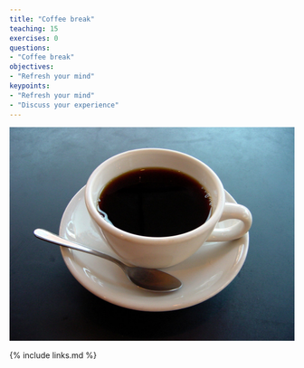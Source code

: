 ```yaml
---
title: "Coffee break"
teaching: 15
exercises: 0
questions:
- "Coffee break"
objectives:
- "Refresh your mind"
keypoints:
- "Refresh your mind"
- "Discuss your experience"
---
```


![coffee](../fig/1280px-A_small_cup_of_coffee.JPG)

{% include links.md %}

